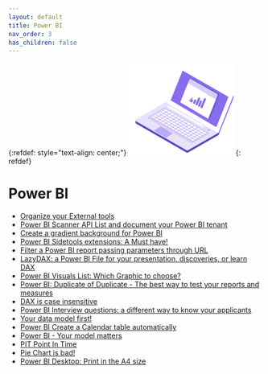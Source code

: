 ```yaml
---
layout: default
title: Power BI
nav_order: 3
has_children: false
---
```

{:refdef: style="text-align: center;"}
  ![Laptop PBI](../assets/laptop_PBI_25pct.png)
{: refdef}

# Power BI


- [Organize your External tools](/power-bi/Organize-your-External-tools)
- [Power BI Scanner API List and document your Power BI tenant](/power-bi/Power-BI-Scanner-API-List-and-document-your-Power-BI-tenant)
- [Create a gradient background for Power BI](/en/create-a-gradient-background-for-power-bi/)
- [Power BI Sidetools extensions: A Must have!](/en/power-bi-sidetools-extensions-a-must-have/)
- [Filter a Power BI report passing parameters through URL](/en/filter-a-power-bi-report-passing-parameters-through-url/)
- [LazyDAX: a Power BI File for your presentation, discoveries, or learn DAX](/en/lazydax-a-power-bi-file-for-your-presentation-discoveries-or-learn-dax/)
- [Power BI Visuals List: Which Graphic to choose?](/en/power-bi-visuals-list/)
- [Power BI: Duplicate of Duplicate - The best way to test your reports and measures](/en/power-bi-duplicate-of-duplicate-the-best-way-to-test-your-reports-and-measures/)
- [DAX is case insensitive](/en/dax-is-case-insensitive/)
- [Power BI Interview questions: a different way to know your applicants](/en/power-bi-interview-questions-a-different-way-to-know-your-applicants/)
- [Your data model first!](/en/your-data-model-first/)
- [Power BI Create a Calendar table automatically](/en/power-bi-create-a-calendar-table-automatically/)
- [Power BI - Your model matters](/en/power-bi-your-model-matters/)
- [PIT Point In Time](/en/pit-point-in-time/)
- [Pie Chart is bad!](/en/pie-chart-is-bad/)
- [Power BI Desktop: Print in the A4 size](/en/vertical-export-of-reports/)